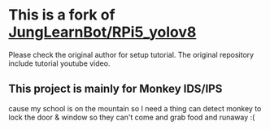 # This is a fork of [JungLearnBot/RPi5_yolov8](https://github.com/JungLearnBot/RPi5_yolov8)
Please check the original author for setup tutorial.
The original repository include tutorial youtube video.

## This project is mainly for Monkey IDS/IPS
cause my school is on the mountain so I need a thing can detect monkey to lock the door & window so they can't come and grab food and runaway :(
